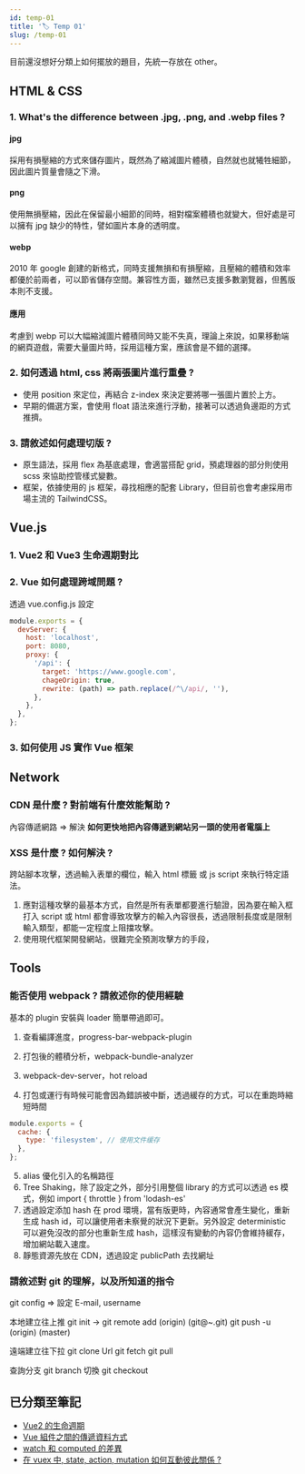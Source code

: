 ```yaml
---
id: temp-01
title: '🏷️ Temp 01'
slug: /temp-01
---
```


目前還沒想好分類上如何擺放的題目，先統一存放在 other。

## HTML & CSS

### 1. What's the difference between .jpg, .png, and .webp files ?

#### jpg

採用有損壓縮的方式來儲存圖片，既然為了縮減圖片體積，自然就也就犧牲細節，因此圖片質量會隨之下滑。

#### png

使用無損壓縮，因此在保留最小細節的同時，相對檔案體積也就變大，但好處是可以擁有 jpg 缺少的特性，譬如圖片本身的透明度。

#### webp

2010 年 google 創建的新格式，同時支援無損和有損壓縮，且壓縮的體積和效率都優於前兩者，可以節省儲存空間。兼容性方面，雖然已支援多數瀏覽器，但舊版本則不支援。

#### 應用

考慮到 webp 可以大幅縮減圖片體積同時又能不失真，理論上來說，如果移動端的網頁遊戲，需要大量圖片時，採用這種方案，應該會是不錯的選擇。

### 2. 如何透過 html, css 將兩張圖片進行重疊 ?

- 使用 position 來定位，再結合 z-index 來決定要將哪一張圖片置於上方。
- 早期的備選方案，會使用 float 語法來進行浮動，接著可以透過負邊距的方式推擠。

### 3. 請敘述如何處理切版 ?

- 原生語法，採用 flex 為基底處理，會適當搭配 grid，預處理器的部分則使用 scss 來協助控管樣式變數。
- 框架，依據使用的 js 框架，尋找相應的配套 Library，但目前也會考慮採用市場主流的 TailwindCSS。

## Vue.js

### 1. Vue2 和 Vue3 生命週期對比

### 2. Vue 如何處理跨域問題 ?

透過 vue.config.js 設定

```js
module.exports = {
  devServer: {
    host: 'localhost',
    port: 8080,
    proxy: {
      '/api': {
        target: 'https://www.google.com',
        chageOrigin: true,
        rewrite: (path) => path.replace(/^\/api/, ''),
      },
    },
  },
};
```

### 3. 如何使用 JS 實作 Vue 框架

## Network

### CDN 是什麼 ? 對前端有什麼效能幫助 ?

內容傳遞網路 => 解決 **如何更快地把內容傳遞到網站另一頭的使用者電腦上**

### XSS 是什麼 ? 如何解決 ?

跨站腳本攻擊，透過輸入表單的欄位，輸入 html 標籤 或 js script 來執行特定語法。

1. 應對這種攻擊的最基本方式，自然是所有表單都要進行驗證，因為要在輸入框打入 script 或 html 都會導致攻擊方的輸入內容很長，透過限制長度或是限制輸入類型，都能一定程度上阻擋攻擊。
2. 使用現代框架開發網站，很難完全預測攻擊方的手段，

## Tools

### 能否使用 webpack ? 請敘述你的使用經驗

基本的 plugin 安裝與 loader 簡單帶過即可。

1. 查看編譯進度，progress-bar-webpack-plugin
2. 打包後的體積分析，webpack-bundle-analyzer
3. webpack-dev-server，hot reload

4. 打包或運行有時候可能會因為錯誤被中斷，透過緩存的方式，可以在重跑時縮短時間

```js
module.exports = {
  cache: {
    type: 'filesystem', // 使用文件缓存
  },
};
```

5. alias 優化引入的名稱路徑
6. Tree Shaking，除了設定之外，部分引用整個 library 的方式可以透過 es 模式，例如 import { throttle } from 'lodash-es'
7. 透過設定添加 hash 在 prod 環境，當有版更時，內容通常會產生變化，重新生成 hash id，可以讓使用者未察覺的狀況下更新。另外設定 deterministic 可以避免沒改的部分也重新生成 hash，這樣沒有變動的內容仍會維持緩存，增加網站載入速度。
8. 靜態資源先放在 CDN，透過設定 publicPath 去找網址

### 請敘述對 git 的理解，以及所知道的指令

git config => 設定 E-mail, username

本地建立往上推
git init -> git remote add (origin) (git@~.git) git push -u (origin) (master)

遠端建立往下拉
git clone Url
git fetch
git pull

查詢分支
git branch
切換
git checkout

## 已分類至筆記

- [Vue2 的生命週期](./../JS-Frameworks/Lifecycle/vue-lifecycle.md)
- [Vue 組件之間的傳遞資料方式](./../JS-Frameworks/Props/vue-props.md)
- [watch 和 computed 的差異](./../JS-Frameworks/Vue/api.md#4-whats-the-difference-between-computed-and-watch-)
- [在 vuex 中, state, action, mutation 如何互動彼此關係 ?](./../JS-Frameworks/Store/vuex.md)
